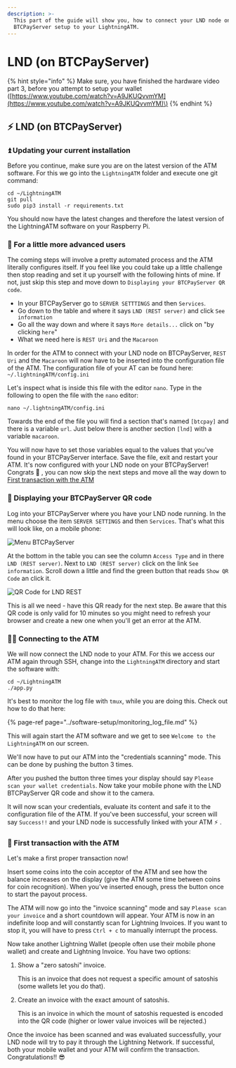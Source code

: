 ```yaml
---
description: >-
  This part of the guide will show you, how to connect your LND node on a
  BTCPayServer setup to your LightningATM.
---
```


# LND \(on BTCPayServer\)

{% hint style="info" %}
Make sure, you have finished the hardware video part 3, before you attempt to setup your wallet \([https://www.youtube.com/watch?v=A9JKUQvvmYM](https://www.youtube.com/watch?v=A9JKUQvvmYM)\)
{% endhint %}

## ⚡ LND \(on BTCPayServer\)

### ⏫ Updating your current installation

Before you continue, make sure you are on the latest version of the ATM software. For this we go into the `LightningATM` folder and execute one git command:

```text
cd ~/LightningATM
git pull
sudo pip3 install -r requirements.txt
```

You should now have the latest changes and therefore the latest version of the LightningATM software on your Raspberry Pi.

### 🤯 For a little more advanced users

The coming steps will involve a pretty automated process and the ATM literally configures itself. If you feel like you could take up a little challenge then stop reading and set it up yourself with the following hints of mine. If not, just skip this step and move down to `Displaying your BTCPayServer QR code`.

* In your BTCPayServer go to `SERVER SETTTINGS` and then `Services`.
* Go down to the table and where it says `LND (REST server)` and click `See information`
* Go all the way down and where it says `More details...` click on "by clicking `here`"
* What we need here is `REST Uri` and the `Macaroon`

In order for the ATM to connect with your LND node on BTCPayServer, `REST Uri` and the `Macaroon` will now have to be inserted into the configuration file of the ATM. The configuration file of your AT can be found here: `~/.lightningATM/config.ini`

Let's inspect what is inside this file with the editor `nano`. Type in the following to open the file with the `nano` editor:

```text
nano ~/.lightningATM/config.ini
```

Towards the end of the file you will find a section that's named `[btcpay]` and there is a variable `url`. Just below there is another section `[lnd]` with a variable `macaroon`.

You will now have to set those variables equal to the values that you've found in your BTCPayServer interface. Save the file, exit and restart your ATM. It's now configured with your LND node on your BTCPayServer! Congrats 🎉 , you can now skip the next steps and move all the way down to [First transaction with the ATM](lnd_btcpay.md#first-transaction-with-the-atm)

### 📱 Displaying your BTCPayServer QR code

Log into your BTCPayServer where you have your LND node running. In the menu choose the item `SERVER SETTINGS` and then `Services`. That's what this will look like, on a mobile phone:

![Menu BTCPayServer](../../.gitbook/assets/menu_lndbtcpay.jpg)

At the bottom in the table you can see the column `Access Type` and in there `LND (REST server)`. Next to `LND (REST server)` click on the link `See information`. Scroll down a little and find the green button that reads `Show QR Code` an click it.

![QR Code for LND REST](../../.gitbook/assets/qr_lndbtcpay.jpg)

This is all we need - have this QR ready for the next step. Be aware that this QR code is only valid for 10 minutes so you might need to refresh your browser and create a new one when you'll get an error at the ATM.

### 👩🔧 Connecting to the ATM

We will now connect the LND node to your ATM. For this we access our ATM again through SSH, change into the `LightningATM` directory and start the software with:

```text
cd ~/LightningATM
./app.py
```

It's best to monitor the log file with `tmux`, while you are doing this. Check out how to do that here:

{% page-ref page="../software-setup/monitoring\_log\_file.md" %}

This will again start the ATM software and we get to see `Welcome to the LightningATM` on our screen.

We'll now have to put our ATM into the "credentials scanning" mode. This can be done by pushing the button 3 times.

After you pushed the button three times your display should say `Please scan your wallet credentials`. Now take your mobile phone with the LND BTCPayServer QR code and show it to the camera.

It will now scan your credentials, evaluate its content and safe it to the configuration file of the ATM. If you've been successful, your screen will say `Success!!` and your LND node is successfully linked with your ATM ⚡ .

### 🤑 First transaction with the ATM

Let's make a first proper transaction now!

Insert some coins into the coin acceptor of the ATM and see how the balance increases on the display \(give the ATM some time between coins for coin recognition\). When you've inserted enough, press the button once to start the payout process.

The ATM will now go into the "invoice scanning" mode and say `Please scan your invoice` and a short countdown will appear. Your ATM is now in an indefinite loop and will constantly scan for Lightning Invoices. If you want to stop it, you will have to press `Ctrl + c` to manually interrupt the process.

Now take another Lightning Wallet \(people often use their mobile phone wallet\) and create and Lightning Invoice. You have two options:

1. Show a "zero satoshi" invoice.

   This is an invoice that does not request a specific amount of satoshis \(some wallets let you do that\).

2. Create an invoice with the exact amount of satoshis.

   This is an invoice in which the mount of satoshis requested is encoded into the QR code \(higher or lower value invoices will be rejected.\)

Once the invoice has been scanned and was evaluated successfully, your LND node will try to pay it through the Lightning Network. If successful, both your mobile wallet and your ATM will confirm the transaction. Congratulations!! 😎

